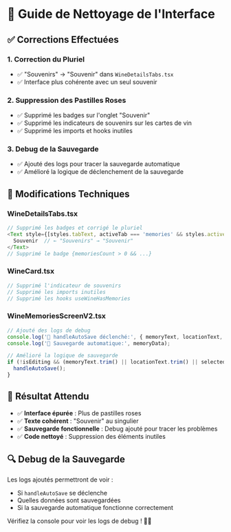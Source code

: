 # 🧹 Guide de Nettoyage de l'Interface

## ✅ **Corrections Effectuées**

### **1. Correction du Pluriel**
- ✅ "Souvenirs" → "Souvenir" dans `WineDetailsTabs.tsx`
- ✅ Interface plus cohérente avec un seul souvenir

### **2. Suppression des Pastilles Roses**
- ✅ Supprimé les badges sur l'onglet "Souvenir"
- ✅ Supprimé les indicateurs de souvenirs sur les cartes de vin
- ✅ Supprimé les imports et hooks inutiles

### **3. Debug de la Sauvegarde**
- ✅ Ajouté des logs pour tracer la sauvegarde automatique
- ✅ Amélioré la logique de déclenchement de la sauvegarde

## 🔧 **Modifications Techniques**

### **WineDetailsTabs.tsx**
```typescript
// Supprimé les badges et corrigé le pluriel
<Text style={[styles.tabText, activeTab === 'memories' && styles.activeTabText]}>
  Souvenir  // ← "Souvenirs" → "Souvenir"
</Text>
// Supprimé le badge {memoriesCount > 0 && ...}
```

### **WineCard.tsx**
```typescript
// Supprimé l'indicateur de souvenirs
// Supprimé les imports inutiles
// Supprimé les hooks useWineHasMemories
```

### **WineMemoriesScreenV2.tsx**
```typescript
// Ajouté des logs de debug
console.log('🔄 handleAutoSave déclenché:', { memoryText, locationText, selectedFriends, photoUrls, isEditing });
console.log('💾 Sauvegarde automatique:', memoryData);

// Amélioré la logique de sauvegarde
if (!isEditing && (memoryText.trim() || locationText.trim() || selectedFriends.length > 0 || photoUrls.length > 0)) {
  handleAutoSave();
}
```

## 🎯 **Résultat Attendu**

- ✅ **Interface épurée** : Plus de pastilles roses
- ✅ **Texte cohérent** : "Souvenir" au singulier
- ✅ **Sauvegarde fonctionnelle** : Debug ajouté pour tracer les problèmes
- ✅ **Code nettoyé** : Suppression des éléments inutiles

## 🔍 **Debug de la Sauvegarde**

Les logs ajoutés permettront de voir :
- Si `handleAutoSave` se déclenche
- Quelles données sont sauvegardées
- Si la sauvegarde automatique fonctionne correctement

Vérifiez la console pour voir les logs de debug ! 🍷✨






